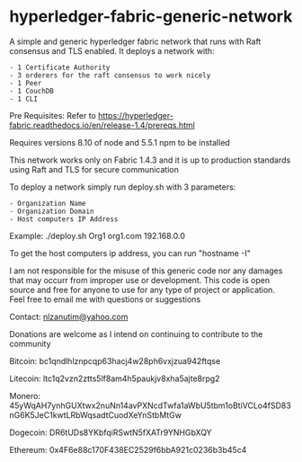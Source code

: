 # hyperledger-fabric-generic-network

A simple and generic hyperledger fabric network that runs with Raft consensus and TLS enabled.
It deploys a network with:

    - 1 Certificate Authority
    - 3 orderers for the raft consensus to work nicely
    - 1 Peer
    - 1 CouchDB
    - 1 CLI


Pre Requisites:
Refer to https://hyperledger-fabric.readthedocs.io/en/release-1.4/prereqs.html 

Requires versions 8.10 of node and 5.5.1 npm to be installed

This network works only on Fabric 1.4.3 and it is up to production standards using Raft and TLS for secure communication

To deploy a network simply run deploy.sh with 3 parameters:

    - Organization Name
    - Organization Domain 
    - Host computers IP Address

Example:
./deploy.sh Org1 org1.com 192.168.0.0

To get the host computers ip address, you can run "hostname -I"

I am not responsible for the misuse of this generic code nor any damages that may occurr from improper use or development. 
This code is open source and free for anyone to use for any type of project or application.
Feel free to email me with questions or suggestions

Contact:
nlzanutim@yahoo.com

Donations are welcome as I intend on continuing to contribute to the community


Bitcoin: bc1qndlhlznpcqp63hacj4w28ph6vxjzua942ftqse


Litecoin: ltc1q2vzn2ztts5lf8am4h5paukjv8xha5ajte8rpg2


Monero: 45yWqAH7ynhGUXtwx2nuNn14avPXNcdTwfa1aWbU5tbm1oBtiVCLo4fSD83nG6K5JeC1kwtLRbWqsadtCuodXeYnStbMtGw


Dogecoin: DR6tUDs8YKbfqiRSwtN5fXATr9YNHGbXQY


Ethereum: 0x4F6e88c170F438EC2529f6bbA921c0236b3b45c4
